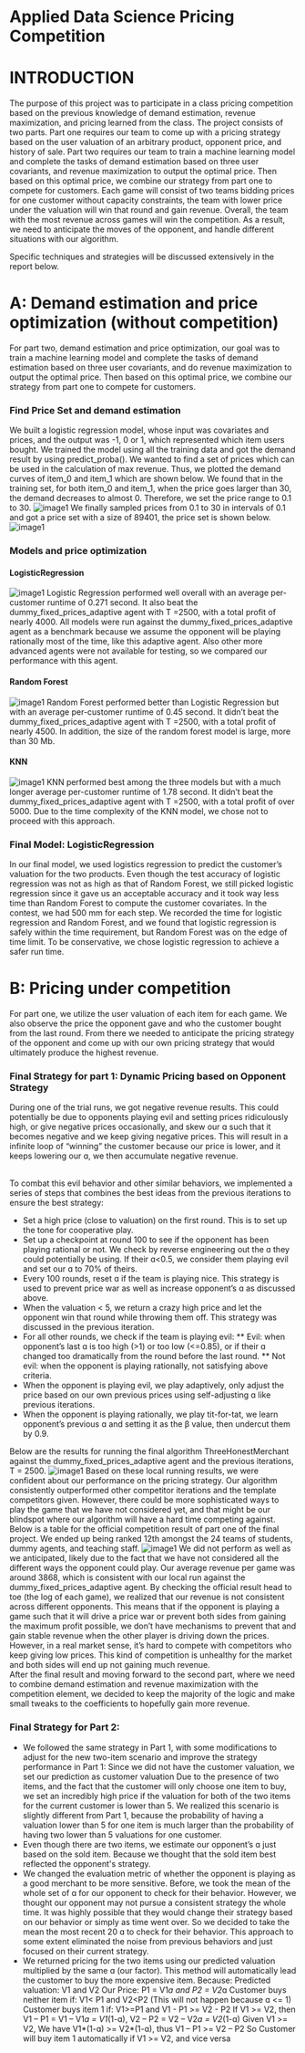 # Applied Data Science Pricing Competition

# INTRODUCTION
The purpose of this project was to participate in a class pricing competition based on the previous knowledge of demand estimation, revenue maximization, and pricing learned from the class. The project consists of two parts. Part one requires our team to come up with a pricing strategy based on the user valuation of an arbitrary product, opponent price, and history of sale. Part two requires our team to train a machine learning model and complete the tasks of demand estimation based on three user covariants, and revenue maximization to output the optimal price. Then based on this optimal price, we combine our strategy from part one to compete for customers. Each game will consist of two teams bidding prices for one customer without capacity constraints, the team with lower price under the valuation will win that round and gain revenue. Overall, the team with the most revenue across games will win the competition. As a result, we need to anticipate the moves of the opponent, and handle different situations with our algorithm. 

Specific techniques and strategies will be discussed extensively in the report below. 

# A: Demand estimation and price optimization (without competition)
For part two, demand estimation and price optimization, our goal was to train a machine learning model and complete the tasks of demand estimation based on three user covariants, and do revenue maximization to output the optimal price. Then based on this optimal price, we combine our strategy from part one to compete for customers. <br>
### Find Price Set and demand estimation
We built a logistic regression model, whose input was covariates and prices, and the output was -1, 0 or 1, which represented which item users bought. We trained the model using all the training data and got the demand result by using  predict_proba(). 
We wanted to find a set of prices which can be used in the calculation of max revenue. Thus, we plotted the demand curves of item_0 and item_1 which are shown below. We found that in the training set, for both item_0 and item_1, when the price goes larger than 30, the demand decreases to almost 0. Therefore, we set the price range to 0.1 to 30.
![image1](images/data_dis.png)
We finally sampled prices from 0.1 to 30 in intervals of 0.1 and got a price set with a size of 89401, the price set is shown below.
![image1](images/data_dis1.png)
### Models and price optimization
#### LogisticRegression
![image1](images/logistic_regression.png)
Logistic Regression performed well overall with an average per-customer runtime of 0.271 second. It also beat the  dummy_fixed_prices_adaptive agent with T =2500, with a total profit of nearly 4000. All models were run against the dummy_fixed_prices_adaptive agent as a benchmark because we assume the opponent will be playing rationally most of the time, like this adaptive agent. Also other more advanced agents were not available for testing, so we compared our performance with this agent. <br>
#### Random Forest
![image1](images/random_forest.png)
Random Forest performed better than Logistic Regression but with an average per-customer runtime of 0.45 second. It didn’t beat the  dummy_fixed_prices_adaptive agent with T =2500, with a total profit of nearly 4500. In addition, the size of the random forest model is large, more than 30 Mb. <br>
#### KNN
![image1](images/knn.png)
KNN performed best among the three models but with a much longer average per-customer runtime of 1.78 second. It didn’t beat the  dummy_fixed_prices_adaptive agent with T =2500, with a total profit of over 5000. Due to the time complexity of the KNN model, we chose not to proceed with this approach. <br>

### Final Model: LogisticRegression
In our final model, we used logistics regression to predict the customer’s valuation for the two products. Even though the test accuracy of logistic regression was not as high as that of Random Forest, we still picked logistic regression since it gave us an acceptable accuracy and it took way less time than Random Forest to compute the customer covariates. In the contest, we had 500 mm for each step. We recorded the time for logistic regression and Random Forest, and we found that logistic regression is safely within the time requirement, but Random Forest was on the edge of time limit. To be conservative, we chose logistic regression to achieve a safer run time.

# B: Pricing under competition
For part one, we utilize the user valuation of each item for each game. We also observe the price the opponent gave and who the customer bought from the last round. From there we needed to anticipate the pricing strategy of the opponent and come up with our own pricing strategy that would ultimately produce the highest revenue. 

### Final Strategy for part 1: Dynamic Pricing based on Opponent Strategy
During one of the trial runs, we got negative revenue results. This could potentially be due to opponents playing evil and setting prices ridiculously high, or give negative prices occasionally, and skew our ɑ such that it becomes negative and we keep giving negative prices. This will result in a infinite loop of “winning” the customer because our price is lower, and it keeps lowering our ɑ, we then accumulate negative revenue. <br>
<br>

To combat this evil behavior and other similar behaviors, we implemented a series of steps that combines the best ideas from the previous iterations to ensure the best strategy: 
* Set a high price (close to valuation) on the first round. This is to set up the tone for cooperative play.
* Set up a checkpoint at round 100 to see if the opponent has been playing rational or not. We check by reverse engineering out the ɑ they could potentially be using. If their ɑ<0.5, we consider them playing evil and set our ɑ to 70% of theirs. 
* Every 100 rounds, reset ɑ if the team is playing nice. This strategy is used to prevent price war as well as increase opponent’s ɑ as discussed above.  
* When the valuation < 5, we return a crazy high price and let the opponent win that round while throwing them off. This strategy was discussed in the previous iteration. 
* For all other rounds, we check if the team is playing evil:
** Evil: when opponent’s last ɑ is too high (>1) or too low (<=0.85), or if their ɑ changed too dramatically from the round before the last round. 
** Not evil: when the opponent is playing rationally, not satisfying above criteria. 
* When the opponent is playing evil, we play adaptively, only adjust the price based on our own previous prices using self-adjusting ɑ like previous iterations. 
* When the opponent is playing rationally, we play tit-for-tat, we learn opponent’s previous ɑ and setting it as the β value, then undercut them by 0.9. <br> 

Below are the results for running the final algorithm ThreeHonestMerchant against the dummy_fixed_prices_adaptive agent and the previous iterations, T = 2500.
![image1](images/profit.png)
Based on these local running results, we were confident about our performance on the pricing strategy. Our algorithm consistently outperformed other competitor iterations and the template competitors given. However, there could be more sophisticated ways to play the game that we have not considered yet, and that might be our blindspot where our algorithm will have a hard time competing against. <br>
Below is a table for the official competition result of part one of the final project. We ended up being ranked 12th amongst the 24 teams of students, dummy agents, and teaching staff. 
![image1](images/result1.png)
We did not perform as well as we anticipated, likely due to the fact that we have not considered all the different ways the opponent could play. Our average revenue per game was around 3868, which is consistent with our local run against the dummy_fixed_prices_adaptive agent. By checking the official result head to toe (the log of each game), we realized that our revenue is not consistent across different opponents. This means that if the opponent is playing a game such that it will drive a price war or prevent both sides from gaining the maximum profit possible, we don’t have mechanisms to prevent that and gain stable revenue when the other player is driving down the prices. However, in a real market sense, it’s hard to compete with competitors who keep giving low prices. This kind of competition is unhealthy for the market and both sides will end up not gaining much revenue. <br>
After the final result and moving forward to the second part, where we need to combine demand estimation and revenue maximization with the competition element, we decided to keep the majority of the logic and make small tweaks to the coefficients to hopefully gain more revenue.

### Final Strategy for Part 2: 
* We followed the same strategy in Part 1, with some modifications to adjust for the new two-item scenario and improve the strategy performance in Part 1:
Since we did not have the customer valuation, we set our prediction as customer valuation
Due to the presence of two items, and the fact that the customer will only choose one item to buy, we set an incredibly high price if the valuation for both of the two items for the current customer is lower than 5. We realized this scenario is slightly different from Part 1, because the probability of having a valuation lower than 5 for one item is much larger than the probability of having two lower than 5  valuations for one customer.
* Even though there are two items, we estimate our opponent’s ɑ just based on the sold item. Because we thought that the sold item best reflected the opponent's strategy. 
* We changed the evaluation metric of whether the opponent is playing as a good merchant to be more sensitive. Before, we took the mean of the whole set of ɑ for  our opponent to check for their behavior. However, we thought our opponent may not pursue a consistent strategy the whole time. It was highly possible that they would change their strategy based on our behavior or simply as time went over. So we decided to take the mean the most recent 20 ɑ to check for their behavior. This approach to some extent eliminated the noise from previous behaviors and just focused on their current strategy.
* We returned pricing for the two items using our predicted valuation multiplied by the same ɑ (our factor). This method will automatically lead the customer to buy the more expensive item. Because:
Predicted valuation: V1 and V2
Our Price:	P1 = V1*ɑ and P2 = V2*ɑ
Customer buys neither item if: V1< P1 and V2<P2 (This will not happen because ɑ <= 1)
Customer buys item 1 if: V1>=P1 and V1 - P1 >= V2 - P2
If V1 >= V2, then V1 – P1 = V1 – V1*ɑ = V1*(1-ɑ), V2 – P2 = V2 – V2*ɑ = V2*(1-ɑ)
Given V1 >= V2, We have V1*(1-ɑ) >= V2*(1-ɑ), thus V1 – P1 >= V2 – P2
So Customer will buy item 1 automatically if V1 >= V2, and vice versa
